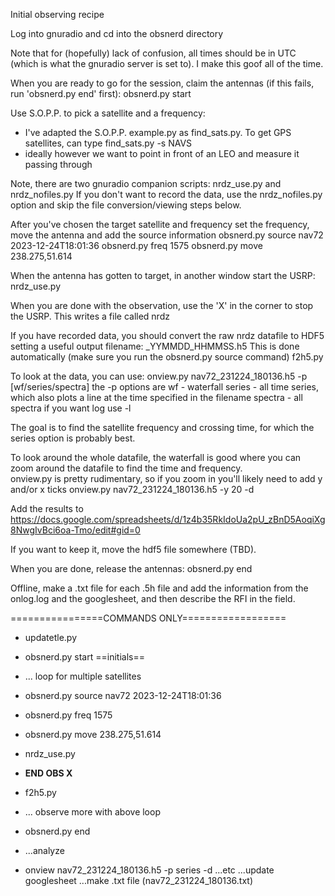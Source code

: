 Initial observing recipe

Log into gnuradio and cd into the obsnerd directory

Note that for (hopefully) lack of confusion, all times should be in UTC (which is what the gnuradio server is set to).  I make this goof all of the time.

When you are ready to go for the session, claim the antennas (if this fails, run 'obsnerd.py end' first):
obsnerd.py start <INITIALS HERE>

Use S.O.P.P. to pick a satellite and a frequency:
 - I've adapted the S.O.P.P. example.py as find_sats.py.  To get GPS satellites, can type
find_sats.py -s NAVS
 - ideally however we want to point in front of an LEO and measure it passing through

Note, there are two gnuradio companion scripts:  nrdz_use.py and nrdz_nofiles.py
If you don't want to record the data, use the nrdz_nofiles.py option and skip the file conversion/viewing steps below. 

After you've chosen the target satellite and frequency set the frequency, move the antenna and add the source information
obsnerd.py source nav72  2023-12-24T18:01:36
obsnerd.py freq 1575
obsnerd.py move 238.275,51.614

When the antenna has gotten to target, in another window start the USRP:
nrdz_use.py

When you are done with the observation, use the 'X' in the corner to stop the USRP.  This writes a file called nrdz

If you have recorded data, you should convert the raw nrdz datafile to HDF5 setting a useful output filename: <satname>_YYMMDD_HHMMSS.h5
This is done automatically (make sure you run the obsnerd.py source command)
f2h5.py

To look at the data, you can use:
onview.py nav72_231224_180136.h5 -p [wf/series/spectra]
the -p options are
    wf - waterfall
    series - all time series, which also plots a line at the time specified in the filename
    spectra - all spectra
if you want log use -l

The goal is to find the satellite frequency and crossing time, for which the series option is probably best.

To look around the whole datafile, the waterfall is good where you can zoom around the datafile to find the time and frequency.  
onview.py is pretty rudimentary, so if you zoom in you'll likely need to add y and/or x ticks
onview.py nav72_231224_180136.h5 -y 20 -d

Add the results to
https://docs.google.com/spreadsheets/d/1z4b35RkIdoUa2pU_zBnD5AoqiXg8NwgIvBci6oa-Tmo/edit#gid=0

If you want to keep it, move the hdf5 file somewhere (TBD).

When you are done, release the antennas:
obsnerd.py end

Offline, make a .txt file for each .5h file and add the information from the onlog.log and the googlesheet, and then describe the RFI in the field.

================COMMANDS ONLY==================
- updatetle.py
- obsnerd.py start ==initials==
- ... loop for multiple satellites
- obsnerd.py source nav72 2023-12-24T18:01:36
- obsnerd.py freq 1575
- obsnerd.py move 238.275,51.614
- nrdz_use.py
- **END OBS X**
- f2h5.py
- ... observe more with above loop
- obsnerd.py end

- ...analyze
- onview nav72_231224_180136.h5 -p series -d
...etc
...update googlesheet
...make .txt file (nav72_231224_180136.txt)
